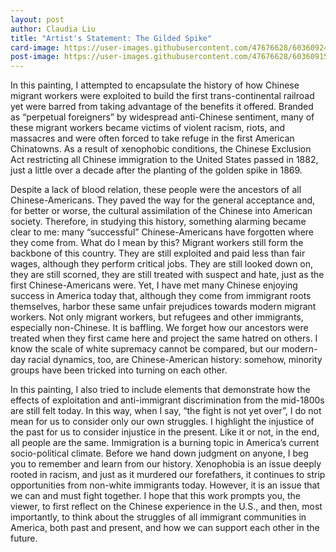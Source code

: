 ```yaml
---
layout: post
author: Claudia Liu
title: "Artist's Statement: The Gilded Spike"
card-image: https://user-images.githubusercontent.com/47676628/60360924-d7788280-99aa-11e9-8abf-ebf8aee440a5.jpg
post-image: https://user-images.githubusercontent.com/47676628/60360915-d2b3ce80-99aa-11e9-819b-11f0f8521a33.jpg
---
```


In this painting, I attempted to encapsulate the history of how Chinese migrant workers were exploited to build the first trans-continental railroad yet were barred from taking advantage of the benefits it offered. Branded as “perpetual foreigners” by widespread anti-Chinese sentiment, many of these migrant workers became victims of violent racism, riots, and massacres and were often forced to take refuge in the first American Chinatowns. As a result of xenophobic conditions, the Chinese Exclusion Act restricting all Chinese immigration to the United States passed in 1882, just a little over a decade after the planting of the golden spike in 1869.  
<!--more-->
Despite a lack of blood relation, these people were the ancestors of all Chinese-Americans. They paved the way for the general acceptance and, for better or worse, the cultural assimilation of the Chinese into American society. Therefore, in studying this history, something alarming became clear to me: many “successful” Chinese-Americans have forgotten where they come from. What do I mean by this? Migrant workers still form the backbone of this country. They are still exploited and paid less than fair wages, although they perform critical jobs. They are still looked down on, they are still scorned, they are still treated with suspect and hate, just as the first Chinese-Americans were. Yet, I have met many Chinese enjoying success in America today that, although they come from immigrant roots themselves, harbor these same unfair prejudices towards modern migrant workers. Not only migrant workers, but refugees and other immigrants, especially non-Chinese. It is baffling. We forget how our ancestors were treated when they first came here and project the same hatred on others. I know the scale of white supremacy cannot be compared, but our modern-day racial dynamics, too, are Chinese-American history: somehow, minority groups have been tricked into turning on each other. 

In this painting, I also tried to include elements that demonstrate how the effects of exploitation and anti-immigrant discrimination from the mid-1800s are still felt today. In this way, when I say, “the fight is not yet over”, I do not mean for us to consider only our own struggles. I highlight the injustice of the past for us to consider injustice in the present. Like it or not, in the end, all people are the same. Immigration is a burning topic in America’s current socio-political climate. Before we hand down judgment on anyone, I beg you to remember and learn from our history. Xenophobia is an issue deeply rooted in racism, and just as it murdered our forefathers, it continues to strip opportunities from non-white immigrants today. However, it is an issue that we can and must fight together. I hope that this work prompts you, the viewer, to first reflect on the Chinese experience in the U.S., and then, most importantly, to think about the struggles of all immigrant communities in America, both past and present, and how we can support each other in the future. 
